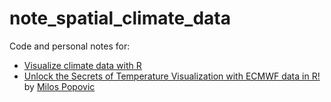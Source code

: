 # note_spatial_climate_data

Code and personal notes for:  
- [Visualize climate data with R](https://nordicesmhub.github.io/climate-data-tutorial/04-visualization-R/index.html)  
- [Unlock the Secrets of Temperature Visualization with ECMWF data in R!](https://www.youtube.com/watch?v=NdEv3rqLM0s&ab_channel=MilosMakesMaps) 
by [Milos Popovic](https://github.com/milos-agathon)  

